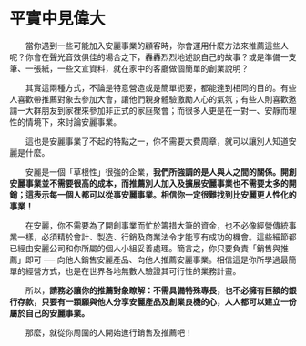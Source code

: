 # 平實中見偉大

&emsp;&emsp;當你遇到一些可能加入安麗事業的顧客時，你會運用什麼方法來推薦這些人呢？你會在聲光音效俱佳的場合之下，轟轟烈烈地述說自己的故事？或是準備一支筆、一張紙，一些文宣資料，就在家中的客廳做個簡單的創業說明？

&emsp;&emsp;其實這兩種方式，不論是特意營造或是簡單扼要，都能達到相同的目的。有些人喜歡帶推薦對象去參加大會，讓他們親身體驗激勵人心的氣氛；有些人則喜歡邀請一大群朋友到家裡來參加非正式的家庭聚會；而很多人更是在一對一、安靜而理性的情境下，來討論安麗事業。

&emsp;&emsp;這也是安麗事業了不起的特點之一，你不需要大費周章，就可以讓別人知道安麗是什麼。

&emsp;&emsp;安麗是一個「草根性」很強的企業，**我們所強調的是人與人之間的關係。開創安麗事業並不需要很高的成本，而推薦別人加入及擴展安麗事業也不需要太多的開銷；這表示每一個人都可以從事安麗事業。相信你一定很難找到比安麗更人性化的事業！**

&emsp;&emsp;在安麗，你不需要為了開創事業而忙於籌措大筆的資金，也不必像經營傳統事業一樣，必須精於會計、製造、行銷及商業法令才能享有成功的機會。這些細節都已經由安麗公司和你所屬的個人小組妥善處理。簡言之，你只要負責「銷售與推薦」即可 ── 向他人銷售安麗產品、向他人推薦安麗事業。相信這是你所學過最簡單的經營方式，也是在世界各地無數人驗證其可行性的業務計畫。

&emsp;&emsp;所以，**請務必讓你的推薦對象瞭解：不需具備特殊專長，也不必擁有巨額的銀行存款，只要有一顆願與他人分享安麗產品及創業良機的心，人人都可以建立一份屬於自己的安麗事業。**

&emsp;&emsp;那麼，就從你周圍的人開始進行銷售及推薦吧！
